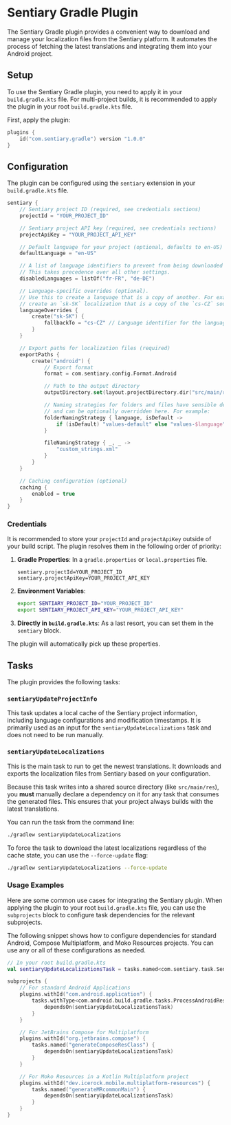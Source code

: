 # Sentiary Gradle Plugin

The Sentiary Gradle plugin provides a convenient way to download and manage your localization files from the Sentiary platform. It automates the process of fetching the latest translations and integrating them into your Android project.

## Setup

To use the Sentiary Gradle plugin, you need to apply it in your `build.gradle.kts` file. For multi-project builds, it is recommended to apply the plugin in your root `build.gradle.kts` file.

First, apply the plugin:

```kotlin
plugins {
    id("com.sentiary.gradle") version "1.0.0"
}
```

## Configuration

The plugin can be configured using the `sentiary` extension in your `build.gradle.kts` file.

```kotlin
sentiary {
    // Sentiary project ID (required, see credentials sections)
    projectId = "YOUR_PROJECT_ID"

    // Sentiary project API key (required, see credentials sections)
    projectApiKey = "YOUR_PROJECT_API_KEY"

    // Default language for your project (optional, defaults to en-US)
    defaultLanguage = "en-US"

    // A list of language identifiers to prevent from being downloaded or generated.
    // This takes precedence over all other settings.
    disabledLanguages = listOf("fr-FR", "de-DE")

    // Language-specific overrides (optional).
    // Use this to create a language that is a copy of another. For example,
    // create an `sk-SK` localization that is a copy of the `cs-CZ` source.
    languageOverrides {
        create("sk-SK") {
            fallbackTo = "cs-CZ" // Language identifier for the language to use as the source.
        }
    }

    // Export paths for localization files (required)
    exportPaths {
        create("android") {
            // Export format
            format = com.sentiary.config.Format.Android

            // Path to the output directory
            outputDirectory.set(layout.projectDirectory.dir("src/main/res"))

            // Naming strategies for folders and files have sensible defaults
            // and can be optionally overridden here. For example:
            folderNamingStrategy { language, isDefault ->
                if (isDefault) "values-default" else "values-$language"
            }

            fileNamingStrategy { _, _ ->
                "custom_strings.xml"
            }
        }
    }

    // Caching configuration (optional)
    caching {
        enabled = true
    }
}
```

### Credentials

It is recommended to store your `projectId` and `projectApiKey` outside of your build script. The plugin resolves them in the following order of priority:

1.  **Gradle Properties**: In a `gradle.properties` or `local.properties` file.
    ```properties
    sentiary.projectId=YOUR_PROJECT_ID
    sentiary.projectApiKey=YOUR_PROJECT_API_KEY
    ```
2.  **Environment Variables**:
    ```bash
    export SENTIARY_PROJECT_ID="YOUR_PROJECT_ID"
    export SENTIARY_PROJECT_API_KEY="YOUR_PROJECT_API_KEY"
    ```
3.  **Directly in `build.gradle.kts`**: As a last resort, you can set them in the `sentiary` block.

The plugin will automatically pick up these properties.

## Tasks

The plugin provides the following tasks:

### `sentiaryUpdateProjectInfo`

This task updates a local cache of the Sentiary project information, including language configurations and modification timestamps. It is primarily used as an input for the `sentiaryUpdateLocalizations` task and does not need to be run manually.

### `sentiaryUpdateLocalizations`

This is the main task to run to get the newest translations. It downloads and exports the localization files from Sentiary based on your configuration.

Because this task writes into a shared source directory (like `src/main/res`), you **must** manually declare a dependency on it for any task that consumes the generated files. This ensures that your project always builds with the latest translations.

You can run the task from the command line:

```bash
./gradlew sentiaryUpdateLocalizations
```

To force the task to download the latest localizations regardless of the cache state, you can use the `--force-update` flag:

```bash
./gradlew sentiaryUpdateLocalizations --force-update
```

### Usage Examples

Here are some common use cases for integrating the Sentiary plugin. When applying the plugin to your root `build.gradle.kts` file, you can use the `subprojects` block to configure task dependencies for the relevant subprojects.

The following snippet shows how to configure dependencies for standard Android, Compose Multiplatform, and Moko Resources projects. You can use any or all of these configurations as needed.

```kotlin
// In your root build.gradle.kts
val sentiaryUpdateLocalizationsTask = tasks.named<com.sentiary.task.SentiaryUpdateLocalizationsTask>("sentiaryUpdateLocalizations")

subprojects {
    // For standard Android Applications
    plugins.withId("com.android.application") {
        tasks.withType<com.android.build.gradle.tasks.ProcessAndroidResources> {
            dependsOn(sentiaryUpdateLocalizationsTask)
        }
    }

    // For JetBrains Compose for Multiplatform
    plugins.withId("org.jetbrains.compose") {
        tasks.named("generateComposeResClass") {
            dependsOn(sentiaryUpdateLocalizationsTask)
        }
    }

    // For Moko Resources in a Kotlin Multiplatform project
    plugins.withId("dev.icerock.mobile.multiplatform-resources") {
        tasks.named("generateMRcommonMain") {
            dependsOn(sentiaryUpdateLocalizationsTask)
        }
    }
}
```
